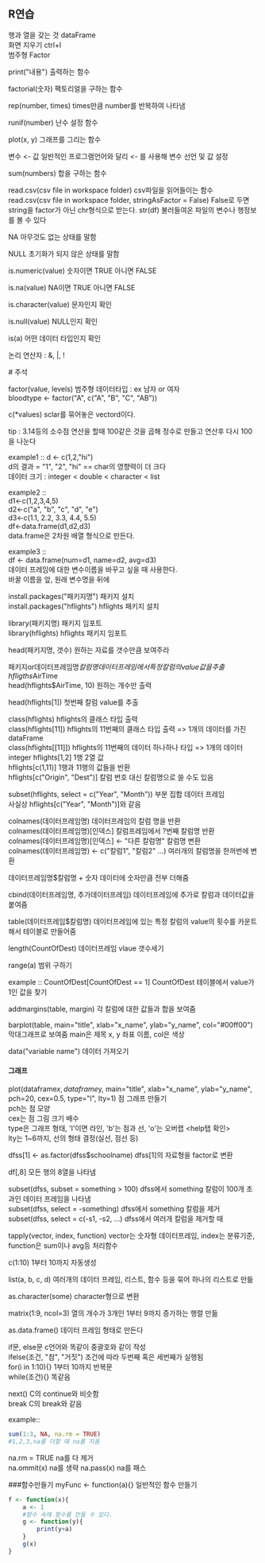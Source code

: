 ## R연습  

행과 열을 갖는 것 dataFrame  
화면 지우기 ctrl+l  
범주형 Factor

print("내용") 출력하는 함수

factorial(숫자) 팩토리얼을 구하는 함수

rep(number, times) times만큼 number를 반복하여 나타냄

runif(number) 난수 설정 함수

plot(x, y) 그래프를 그리는 함수

변수 <- 값 일반적인 프로그램언어와 달리 <- 를 사용해 변수 선언 및 값 설정

sum(numbers) 합을 구하는 함수

read.csv(csv file in workspace folder) csv파일을 읽어들이는 함수  
read.csv(csv file in workspace folder, stringAsFactor = False) False로 두면 string을 factor가 아닌 chr형식으로 받는다.
str(df) 불러들여온 파일의 변수나 행정보를 볼 수 있다  

NA 아무것도 없는 상태를 말함

NULL 초기화가 되지 않은 상태를 말함

is.numeric(value) 숫자이면 TRUE 아니면 FALSE

is.na(value) NA이면 TRUE 아니면 FALSE

is.character(value) 문자인지 확인

is.null(value) NULL인지 확인

is(a) 어떤 데이터 타입인지 확인

논리 연산자 : &, |, !

\# 주석

factor(value, levels) 범주형 데이터타입 : ex 남자 or 여자  
bloodtype <- factor("A", c("A", "B", "C", "AB"))

c(\*values) sclar를 묶어놓은 vectord이다.

tip : 3.14등의 소수점 연산을 할때 100같은 것을 곱해 정수로 만들고 연산후 다시 100을 나눈다

example1 :: d <- c(1,2,"hi")  
d의 결과 = "1", "2", "hi" == char의 영향력이 더 크다  
데이터 크기 : integer < double < character < list

example2 ::  
d1<-c(1,2,3,4,5)  
d2<-c("a", "b", "c", "d", "e")  
d3<-c(1.1, 2.2, 3.3, 4.4, 5.5)  
df<-data.frame(d1,d2,d3)  
data.frame은 2차원 배열 형식으로 만든다.

example3 ::  
df <- data.frame(num=d1, name=d2, avg=d3)  
데이터 프레임에 대한 변수이름을 바꾸고 싶을 때 사용한다.  
바꿀 이름을 앞, 원래 변수명을 뒤에

install.packages("패키지명")  패키지 설치  
install.packages("hflights") hflights 패키지 설치

library(패키지명) 패키지 임포트  
library(hflights) hflights 패키지 임포트

head(패키지명, 갯수) 원하는 자료를 갯수만큼 보여주라

패키지or데이터프레임명$칼럼명 데이터프레임에서 특정 칼럼의 value값을 추출  
hfligths$AirTime  
head(hflights$AirTime, 10) 원하는 개수만 출력

head(hflights[1]) 첫번째 칼럼 value를 추출

class(hflights) hflights의 클래스 타입 출력  
class(hflights[11]) hflights의 11번째의 클래스 타입 출력 => 1개의 데이터를 가진 dataFrame  
class(hflights[[11]]) hflights의 11번째의 데이터 하나하나 타입 => 1개의 데이터 integer
hflights[1,2] 1행 2열 값  
hflights[c(1,11)] 1행과 11행의 값들을 반환  
hflights[c("Origin", "Dest")] 칼럼 번호 대신 칼럼명으로 쓸 수도 있음

subset(hflights, select = c("Year", "Month")) 부분 집합 데이터 프레임  
사실상 hflights[c("Year", "Month")]와 같음

colnames(데이터프레임명) 데이터프레임의 칼럼 명을 반환  
colnames(데이터프레임명)[인덱스] 칼럼프레임에서 ?번째 칼럼명 반환  
colnames(데이터프레임명)[인덱스] <- "다른 칼럼명" 칼럼명 변환  
colnames(데이터프레임명) <- c("칼럼1", "칼럼2" ...)  여러개의 칼럼명을 한꺼번에 변환

데이터프레임명$칼럼명 + 숫자  데이터에 숫자만큼 전부 더해줌

cbind(데이터프레임명, 추가데이터프레임) 데이터프레임에 추가로 칼럼과 데이터값을 붙여줌

table(데이터프레임$칼럼명) 데이터프레임에 있는 특정 칼럼의 value의 횟수를 카운트해서 테이블로 만들어줌

length(CountOfDest) 데이터프레임 vlaue 갯수세기 

range(a) 범위 구하기

example :: CountOfDest[CountOfDest == 1] CountOfDest 테이블에서 value가 1인 값을 찾기

addmargins(table, margin) 각 칼럼에 대한 값들과 합을 보여줌

barplot(table, main="title", xlab="x_name", ylab="y_name", col="#00ff00") 막대그래프로 보여줌 main은 제목 x, y 좌표 이름, col은 색상

data("variable name") 데이터 가져오기

#### 그래프

plot(dataframe$x, dataframe$y, main="title", xlab="x_name", ylab="y_name", pch=20, cex=0.5, type="l", lty=1) 점 그래프 만들기  
pch는 점 모양  
cex는 점 그림 크기 배수  
type은 그래프 형태, 'l'이면 라인, 'b'는 점과 선, 'o'는 오버랩 <help탭 확인>  
lty는 1~6까지, 선의 형태 결정(실선, 점선 등)

dfss[1] <- as.factor(dfss$schoolname) dfss[1]의 자료형을 factor로 변환

df[,8] 모든 행의 8열을 나타냄

subset(dfss, subset = something > 100) dfss에서 something 칼럼이 100개 초과인 데이터 프레임을 나타냄  
subset(dfss, select = -something) dfss에서 something 칼럼을 제거  
subset(dfss, select = c(-s1, -s2, ...) dfss에서 여러개 칼럼을 제거할 때

tapply(vector, index, function) vector는 숫자형 데이터프레임, index는 분류기준, function은 sum이나 avg등 처리함수

c(1:10) 1부터 10까지 자동생성

list(a, b, c, d) 여러개의 데이터 프레임, 리스트, 함수 등을 묶어 하나의 리스트로 만듦

as.character(some) character형으로 변환

matrix(1:9, ncol=3) 열의 개수가 3개인 1부터 9까지 증가하는 행렬 만듦

as.data.frame() 데이터 프레임 형태로 만든다

if문, else문 c언어와 똑같이 중괄호와 같이 작성  
ifelse(조건, "참", "거짓") 조건에 따라 두번째 혹은 세번째가 실행됨  
for(i in 1:10){} 1부터 10까지 반복문  
while(조건){} 똑같음

next() C의 continue와 비슷함  
break  C의 break와 같음

example::
```R
sum(1:3, NA, na.rm = TRUE) 
#1,2,3,na를 더할 때 na를 지움
```

na.rm = TRUE na를 다 제거  
na.ommit(x) na를 생략
na.pass(x) na를 패스

###함수만들기
myFunc <- function(a){} 일반적인 함수 만들기  
```R
f <- function(x){
    a <- 1
    #함수 속에 함수를 만들 수 있다.
    g <- function(y){
        print(y+a)
    }
    g(x)
}
```



